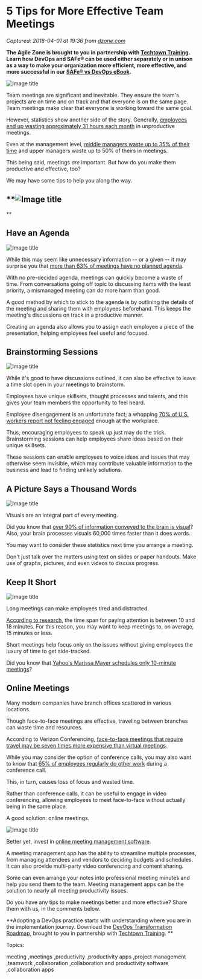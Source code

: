 # 5 Tips for More Effective Team Meetings

_Captured: 2018-04-01 at 19:36 from [dzone.com](https://dzone.com/articles/5-tips-for-more-effective-team-meetings?edition=371195&utm_source=Daily%20Digest&utm_medium=email&utm_campaign=Daily%20Digest%202018-04-01)_

**The Agile Zone is brought to you in partnership with [Techtown Training](https://dzone.com/go?i=275424&u=http%3A%2F%2Ftechtowntraining.com%2F%3Futm_source%3Ddzone%26utm_medium%3Dfooter). Learn how DevOps and SAFe® can be used either separately or in unison as a way to make your organization more efficient, more effective, and more successful in our [SAFe® vs DevOps eBook](https://dzone.com/go?i=275424&u=http%3A%2F%2Fpages.aspeinc.com%2FSAFe-vs-DevOps.html%3Futm_source%3Ddzone%26utm_medium%3Dfooter%26utm_campaign%3Dsafe_vs_devops%26utm_content%3Debook).**

![Image title](https://dzone.com/storage/temp/8568281-5effectiveteammeeting-header.png)

Team meetings are significant and inevitable. They ensure the team's projects are on time and on track and that everyone is on the same page. Team meetings make clear that everyone is working toward the same goal.

However, statistics show another side of the story. Generally, [employees end up wasting approximately 31 hours each month](https://www.forbes.com/sites/brianscudamore/2016/06/15/10-simple-ways-to-have-more-productive-meetings/#4672ddac1daf) in unproductive meetings.

Even at the management level, [middle managers waste up to 35% of their time](https://www.themuse.com/advice/how-much-time-do-we-spend-in-meetings-hint-its-scary) and upper managers waste up to 50% of theirs in meetings.

This being said, meetings _are_ important. But how do you make them productive and effective, too?

We may have some tips to help you along the way.

## **![Image title](https://dzone.com/storage/temp/8568333-5effectiveteammeeting-1.png)

**

## **Have an Agenda**

![Image title](https://dzone.com/storage/temp/8568346-5effectiveteammeeting-4.png)

While this may seem like unnecessary information -- or a given -- it may surprise you that [more than 63% of meetings have no planned agenda](https://www.inc.com/chris-matyszczyk/here-s-proof-that-most-of-your-meetings-are-a-waste-of-time.html).

With no pre-decided agenda, meetings can quickly become a waste of time. From conversations going off topic to discussing items with the least priority, a mismanaged meeting can do more harm than good.

A good method by which to stick to the agenda is by outlining the details of the meeting and sharing them with employees beforehand. This keeps the meeting's discussions on track in a productive manner.

Creating an agenda also allows you to assign each employee a piece of the presentation, helping employees feel useful and focused.

## **Brainstorming Sessions**

![Image title](https://dzone.com/storage/temp/8568319-5effectiveteammeeting-2.png)

While it's good to have discussions outlined, it can also be effective to leave a time slot open in your meetings to brainstorm.

Employees have unique skillsets, thought processes and talents, and this gives your team members the opportunity to feel heard.

Employee disengagement is an unfortunate fact; a whopping [70% of U.S. workers report not feeling engaged](https://www.officevibe.com/blog/disengaged-employees-infographic) enough at the workplace.

Thus, encouraging employees to speak up just may do the trick. Brainstorming sessions can help employees share ideas based on their unique skillsets.

These sessions can enable employees to voice ideas and issues that may otherwise seem invisible, which may contribute valuable information to the business and lead to finding unlikely solutions.

## A Picture Says a Thousand Words

![Image title](https://dzone.com/storage/temp/8568353-5effectiveteammeeting-6.png)

Visuals are an integral part of every meeting.

Did you know that [over 90% of information conveyed to the brain is visual](https://highfive.com/blog/10-stats-impacting-modern-meetings/)? Also, your brain processes visuals 60,000 times faster than it does words.

You may want to consider these statistics next time you arrange a meeting.

Don't just talk over the matters using text on slides or paper handouts. Make use of graphs, pictures, and even videos to discuss progress.

## Keep It Short

![Image title](https://dzone.com/storage/temp/8568339-5effectiveteammeeting-5.png)

Long meetings can make employees tired and distracted.

[According to research](https://www.linkedin.com/pulse/20140313205730-5711504-the-science-behind-ted-s-18-minute-rule), the time span for paying attention is between 10 and 18 minutes. For this reason, you may want to keep meetings to, on average, 15 minutes or less.

Short meetings help focus only on the issues without giving employees the luxury of time to get side-tracked.

Did you know that [Yahoo's Marissa Mayer schedules only 10-minute meetings](https://www.fastcompany.com/3033232/9-science-backed-methods-for-more-productive-meetings)?

## **Online Meetings**

Many modern companies have branch offices scattered in various locations.

Though face-to-face meetings are effective, traveling between branches can waste time and resources.

According to Verizon Conferencing, [face-to-face meetings that require travel may be seven times more expensive than virtual meetings](https://e-meetings.verizonbusiness.com/meetingsinamerica/uswhitepaper.php).

While you may consider the option of conference calls, you may also want to know that [65% of employees regularly do other work](https://www.forbes.com/sites/brianscudamore/2016/06/15/10-simple-ways-to-have-more-productive-meetings/#4672ddac1daf) during a conference call.

This, in turn, causes loss of focus and wasted time.

Rather than conference calls, it can be useful to engage in video conferencing, allowing employees to meet face-to-face without actually being in the same place.

A good solution: online meetings.

![Image title](https://dzone.com/storage/temp/8568342-5effectiveteammeeting-3.png)

Better yet, invest in [online meeting management software](https://www.ntaskmanager.com/product/meeting-management-software).

A meeting management app has the ability to streamline multiple processes, from managing attendees and vendors to deciding budgets and schedules. It can also provide multi-party video conferencing and content sharing.

Some can even arrange your notes into professional meeting minutes and help you send them to the team. Meeting management apps can be the solution to nearly all meeting productivity issues.

Do you have any tips to make meetings better and more effective? Share them with us, in the comments below.

**Adopting a DevOps practice starts with understanding where you are in the implementation journey. Download the [DevOps Transformation Roadmap](https://dzone.com/go?i=266427&u=http%3A%2F%2Fpages.techtowntraining.com%2FDevOpsRoadmapDzone_DevOpsTransformationRoadmap.html%3Futm_source%3Ddzone%26utm_medium%3Dheader%26utm_campaign%3Ddevops-transformation), brought to you in partnership with [Techtown Training](https://dzone.com/go?i=266427&u=http%3A%2F%2Fwww.techtowntraining.com%2F). **

Topics:

meeting ,meetings ,productivity ,productivity apps ,project management ,teamwork ,collaboration ,collaboration and productivity software ,collaboration apps
